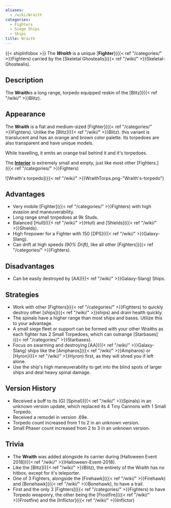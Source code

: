 ```yaml
---
aliases:
  - /wiki/Wraith
categories:
  - Fighters
  - Siege Ships
  - Ships
title: Wraith
---
```


{{< shipInfobox >}} The **_Wraith_** is a unique [**Fighter**]({{< ref "/categories/" >}}Fighters) carried by the [Skeletal Ghostealis]({{< ref "/wiki/" >}}Skeletal-Ghostealis).

## Description

The **Wraith**is a long range, torpedo equipped reskin of the [Blitz]({{< ref "/wiki/" >}}Blitz).

## Appearance

The **Wraith** is a flat and medium-sized [Fighter]({{< ref "/categories/" >}}Fighters). Unlike the [Blitz]({{< ref "/wiki/" >}}Blitz). this variant is translucent and has an orange and brown color palette. Its torpedoes are also transparent and have unique models.

While travelling, it emits an orange trail behind it and it's torpedoes.

The <u>**Interior**</u> is extremely small and empty, just like most other [Fighters.]({{< ref "/categories/" >}}Fighters)

![Wraith's torpedo]({{< ref "/wiki/" >}}WraithTorps.png-"Wraith's-torpedo")

## Advantages

- Very mobile [Fighter]({{< ref "/categories/" >}}Fighters) with high evasion and maneuverability.
- Long range small torpedoes at 9k Studs.
- Balanced [Hull]({{< ref "/wiki/" >}}Hull) and [Shields]({{< ref "/wiki/" >}}Shields).
- High firepower for a Fighter with 150 [DPS]({{< ref "/wiki/" >}}Galaxy-Slang).
- Can drift at high speeds _(90% Drift),_ like all other [Fighters]({{< ref "/categories/" >}}Fighters).

## Disadvantages

- Can be easily destroyed by [AA]({{< ref "/wiki/" >}}Galaxy-Slang) Ships.

## Strategies

- Work with other [Fighters]({{< ref "/categories/" >}}Fighters) to quickly destroy other [ships]({{< ref "/wiki/" >}}ships) and drain health quickly.
- The spinals have a higher range than most ships and bases. Utilize this to your advantage.
- A small siege fleet or support can be formed with your other Wraiths as each fighter has 2 Small Torpedoes, which can outrange [Starbases]({{< ref "/categories/" >}}Starbases).
- Focus on swarming and destroying [AA]({{< ref "/wiki/" >}}Galaxy-Slang) ships like the [Ampharos]({{< ref "/wiki/" >}}Ampharos) or [Hyron]({{< ref "/wiki/" >}}Hyron) first, as they will shred you if left alone.
- Use the ship's high maneuverability to get into the blind spots of larger ships and deal heavy spinal damage.

## Version History

- Received a buff to its (G) [Spinal]({{< ref "/wiki/" >}}Spinals) in an unknown version update, which replaced its 4 Tiny Cannons with 1 Small Torpedo.
- Received a remodel in version .69e.
- Torpedo count increased from 1 to 2 in an unknown version.
- Small Phaser count increased from 2 to 3 in an unknown version.

## Trivia

- The **Wraith** was added alongside its carrier during [Halloween Event 2018]({{< ref "/wiki/" >}}Halloween-Event-2018).
- Like the [Blitz]({{< ref "/wiki/" >}}Blitz), the entirety of the Wraith has no hitbox, except for it's teleporter.
- One of 3 Fighters, alongside the [Firehawk]({{< ref "/wiki/" >}}Firehawk) and [Bonehawk]({{< ref "/wiki/" >}}Bonehawk), to have a trail.
- First and the only 3 [Fighters]({{< ref "/categories/" >}}Fighters) to have Torpedo weaponry, the other being the [Frostfire]({{< ref "/wiki/" >}}Frostfire) and the [Inflictor]({{< ref "/wiki/" >}}Inflictor)
